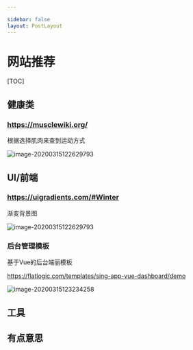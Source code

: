 ```yaml
---

sidebar: false
layout: PostLayout
---
```


# 网站推荐

[TOC]



## 健康类

### https://musclewiki.org/

根据选择肌肉来查到运动方式

![image-20200315122629793](/Users/yuluo/program/person/github/documents/docs/.vuepress/public/images/musclewiki.png)

## UI/前端

### https://uigradients.com/#Winter

渐变背景图

![image-20200315122629793](/Users/yuluo/program/person/github/documents/docs/.vuepress/public/images/image-20200315122629793.png)

### 后台管理模板

基于Vue的后台端丽模板

https://flatlogic.com/templates/sing-app-vue-dashboard/demo

![image-20200315123234258](/Users/yuluo/program/person/github/documents/docs/.vuepress/public/images/image-20200315123234258.png)



## 工具





## 有点意思

